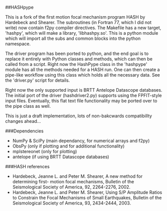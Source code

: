 ##HASHpype

This is a fork of the first motion focal mechanism program HASH by Hardebeck and Shearer. The subroutines (in Fortran 77, which I did not write) now contain f2py compiler directives. The Makefile has a new target, 'hashpy', which will make a library, 'libhashpy.so'. This is a python module which will import all the subs and common blocks into the python namespace.

The driver program has been ported to python, and the end goal is to replace it entirely with Python classes and methods, which can then be called from a script. Right now the HashPype class in the 'hashpype' module has all the methods needed for a HASH run. One can then create a pipe-like workflow using this class which holds all the necessary data. See the 'driver.py' script for details.

Right now the only supported input is BRTT Antelope Datascope databases. The initial port of the driver (hashdriver2.py) supports using the FPFIT-style input files. Eventually, this flat text file functionality may be ported over to the pipe class as well.

This is just a draft implementation, lots of non-bakcwards compatibillty changes ahead...

###Dependencies
* NumPy & SciPy (main dependancy, for numerical arrays and f2py)
* ObsPy (only if plotting and for additional functionality) 
* mplstereonet (only for plotting)
* antelope (if using BRTT Datascope databases)

###HASH references

* Hardebeck, Jeanne L. and Peter M. Shearer, A new method for determining first-
  motion focal mechanisms, Bulletin of the Seismological Society of America, 92,
  2264-2276, 2002.
* Hardebeck, Jeanne L. and Peter M. Shearer, Using S/P Amplitude Ratios to
  Constrain the Focal Mechanisms of Small Earthquakes, Bulletin of the
  Seismological Society of America, 93, 2434-2444, 2003.


